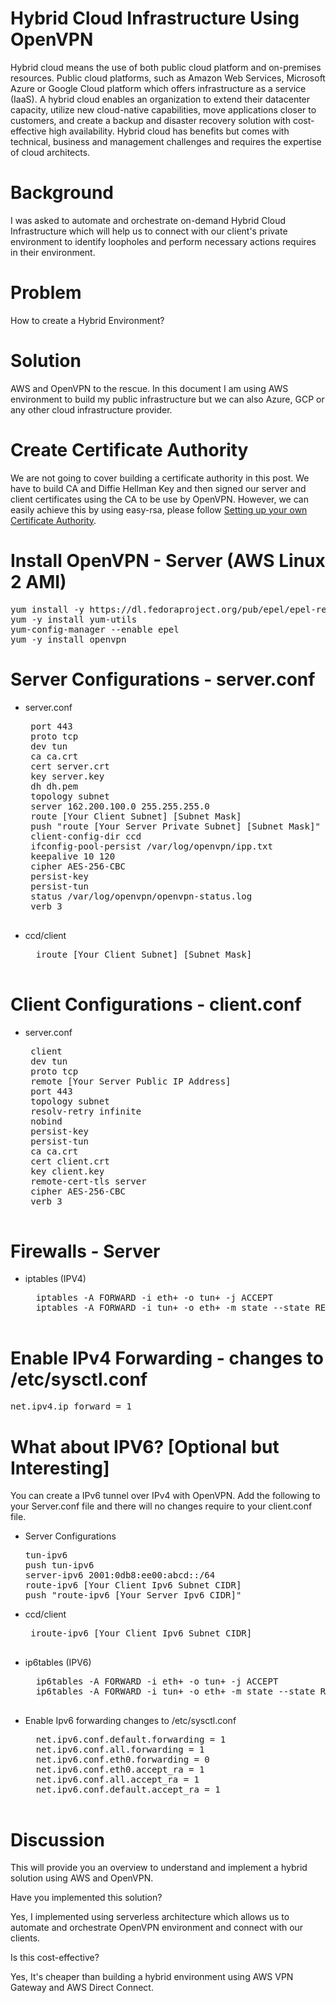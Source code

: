 Hybrid Cloud Infrastructure Using OpenVPN
=========================================
Hybrid cloud means the use of both public cloud platform and on-premises resources. Public cloud platforms, such as Amazon Web Services, Microsoft Azure or Google Cloud platform which offers infrastructure as a service (IaaS). A hybrid cloud enables an organization to extend their datacenter capacity, utilize new cloud-native capabilities, move applications closer to customers, and create a backup and disaster recovery solution with cost-effective high availability. Hybrid cloud has benefits but comes with technical, business and management challenges and requires the expertise of cloud architects.

Background
==========
I was asked to automate and orchestrate on-demand Hybrid Cloud Infrastructure which will help us to connect with our client's private environment to identify loopholes and perform necessary actions requires in their environment.

Problem
=======
How to create a Hybrid Environment?

Solution
========
AWS and OpenVPN to the rescue. In this document I am using AWS environment to build my public infrastructure but we can also Azure, GCP or any other cloud infrastructure provider.

Create Certificate Authority
============================
We are not going to cover building a certificate authority in this post. We have to build CA and Diffie Hellman Key and then signed our server and client certificates using the CA to be use by OpenVPN. However, we can easily achieve this by using easy-rsa, please follow [Setting up your own Certificate Authority](https://openvpn.net/community-resources/setting-up-your-own-certificate-authority-ca/).

Install OpenVPN -  Server (AWS Linux 2 AMI)
===========================================
<pre>
yum install -y https://dl.fedoraproject.org/pub/epel/epel-release-latest-7.noarch.rpm
yum -y install yum-utils
yum-config-manager --enable epel
yum -y install openvpn
</pre>

Server Configurations - server.conf
===================================
-  server.conf
	<pre>
	port 443
	proto tcp
	dev tun
	ca ca.crt
	cert server.crt
	key server.key
	dh dh.pem
	topology subnet
	server 162.200.100.0 255.255.255.0
	route [Your Client Subnet] [Subnet Mask]
	push "route [Your Server Private Subnet] [Subnet Mask]"
	client-config-dir ccd
	ifconfig-pool-persist /var/log/openvpn/ipp.txt
	keepalive 10 120
	cipher AES-256-CBC
	persist-key
	persist-tun
	status /var/log/openvpn/openvpn-status.log
	verb 3
	</pre>

- ccd/client
	<pre>
 	iroute [Your Client Subnet] [Subnet Mask]
 	</pre>

Client Configurations - client.conf 
===================================
-  server.conf
	<pre>
	client
	dev tun
	proto tcp
	remote [Your Server Public IP Address]
	port 443
	topology subnet
	resolv-retry infinite
	nobind
	persist-key
	persist-tun
	ca ca.crt
	cert client.crt
	key client.key
	remote-cert-tls server
	cipher AES-256-CBC
	verb 3
	</pre>

Firewalls - Server
==================
- iptables   (IPV4)
	<pre>
	iptables -A FORWARD -i eth+ -o tun+ -j ACCEPT
	iptables -A FORWARD -i tun+ -o eth+ -m state --state RELATED,ESTABLISHED -j ACCEPT
	</pre>

Enable IPv4 Forwarding - changes to /etc/sysctl.conf
====================================================
<pre>
net.ipv4.ip_forward = 1
</pre>

What about IPV6? [Optional but Interesting]
===========================================
You can create a IPv6 tunnel over IPv4 with OpenVPN. Add the following to your Server.conf file and there will no changes require to your client.conf file.

 -  Server Configurations
 	<pre>
 	tun-ipv6
	push tun-ipv6
 	server-ipv6 2001:0db8:ee00:abcd::/64
 	route-ipv6 [Your Client Ipv6 Subnet CIDR]
 	push "route-ipv6 [Your Server Ipv6 CIDR]"
 	</pre>

 - ccd/client
	<pre>
	iroute-ipv6 [Your Client Ipv6 Subnet CIDR]
	</pre>

- ip6tables (IPV6)
	<pre>
	ip6tables -A FORWARD -i eth+ -o tun+ -j ACCEPT
	ip6tables -A FORWARD -i tun+ -o eth+ -m state --state RELATED,ESTABLISHED -j ACCEPT
	</pre>

- Enable Ipv6 forwarding changes to /etc/sysctl.conf
	<pre>
	net.ipv6.conf.default.forwarding = 1
	net.ipv6.conf.all.forwarding = 1
	net.ipv6.conf.eth0.forwarding = 0
	net.ipv6.conf.eth0.accept_ra = 1
	net.ipv6.conf.all.accept_ra = 1
	net.ipv6.conf.default.accept_ra = 1
	</pre>

Discussion
==========
This will provide you an overview to understand and implement a hybrid solution using AWS and OpenVPN.

Have you implemented this solution?

Yes, I implemented using serverless architecture which allows us to automate and orchestrate OpenVPN environment and connect with our clients.

Is this cost-effective?

Yes, It's cheaper than building a hybrid environment using AWS VPN Gateway and AWS Direct Connect.
